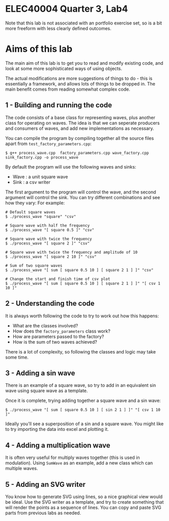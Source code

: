 ELEC40004 Quarter 3, Lab4
=========================

Note that this lab is not associated with an portfolio exercise set, so
is a bit more freeform with less clearly defined outcomes.

Aims of this lab
================

The main aim of this lab is to get you to read and modify existing code,
and look at some more sophisticated ways of using objects.

The actual modifications are more suggestions of things to do - this
is essentially a framework, and allows lots of things to be dropped in.
The main benefit comes from reading somewhat complex code.

1 - Building and running the code
---------------------------------

The code consists of a base class for representing waves, plus another class
for operating on waves. The idea is that we can seperate producers and
consumers of waves, and add new implementations as necessary.

You can compile the program by compiling together all the source files apart from
`test_factory_parameters.cpp`:
```
$ g++ process_wave.cpp  factory_parameters.cpp wave_factory.cpp  sink_factory.cpp -o process_wave
```

By default the program will use the following waves and sinks:

- Wave : a unit square wave
- Sink : a csv writer

The first argument to the program will control the wave, and the second argument
will control the sink. You can try different combinations and see how they vary:
For example:

```
# Default square waves
$ ./process_wave "square" "csv"

# Square wave with half the frequency
$ ./process_wave "[ square 0.5 ]" "csv"

# Square wave with twice the frequency
$ ./process_wave "[ square 2 ]" "csv"

# Square wave with twice the frequency and amplitude of 10
$ ./process_wave "[ square 2 10 ]" "csv"

# Sum of two square waves
$ ./process_wave "[ sum [ square 0.5 10 ] [ square 2 1 ] ]" "csv"

# Change the start and finish time of csv plot
$ ./process_wave "[ sum [ square 0.5 10 ] [ square 2 1 ] ]" "[ csv 1 10 ]"
```

2 - Understanding the code
--------------------------

It is always worth following the code to try to work out how this happens:

- What are the classes involved?
- How does the `factory_parameters` class work?
- How are parameters passed to the factory?
- How is the sum of two waves achieved?

There is a lot of complexity, so following the classes and logic may take some time.

3 - Adding a sin wave
---------------------

There is an example of a square wave, so try to add in an equivalent sin wave using
square wave as a template.

Once it is complete, trying adding together a square wave and a sin wave:
```
$ ./process_wave "[ sum [ square 0.5 10 ] [ sin 2 1 ] ]" "[ csv 1 10 ]"
```
Ideally you'll see a superposition of a sin and a square wave.
You might like to try importing the data into excel and plotting it.

4 - Adding a multiplication wave
--------------------------------

It is often very useful for multiply waves together (this is used in modulation).
Using `SumWave` as an example, add a new class which can multiple waves.

5 - Adding an SVG writer
------------------------

You know how to generate SVG using lines, so a nice graphical view would
be ideal. Use the SVG writer as a template, and try to create something
that will render the points as a sequence of lines. You can copy and
paste SVG parts from previous labs as needed.
